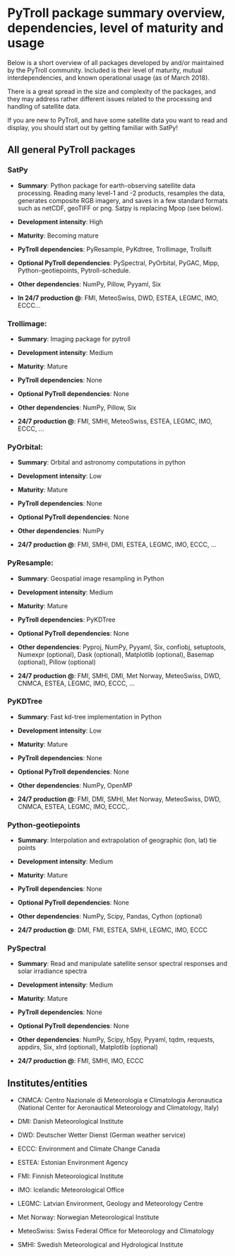 # PyTroll package summary overview, dependencies, level of maturity and usage

Below is a short overview of all packages developed by and/or maintained by the PyTroll community. Included is their level of maturity, mutual interdependencies, and known operational usage (as of March 2018).

There is a great spread in the size and complexity of the packages, and they may address rather different issues related to the processing and handling of satellite data.

If you are new to PyTroll, and have some satellite data you want to read and display, you should start out by getting familiar with SatPy!

## All general PyTroll packages

### SatPy

* **Summary**: Python package for earth-observing satellite data processing. Reading many level-1 and -2 products, resamples the data, generates composite RGB imagery, and saves in a few standard formats such as netCDF, geoTIFF or png. Satpy is replacing Mpop (see below).

* **Development intensity**: High

* **Maturity**: Becoming mature

* **PyTroll dependencies**: PyResample, PyKdtree, Trollimage, Trollsift

* **Optional PyTroll dependencies**: PySpectral, PyOrbital, PyGAC, Mipp, Python-geotiepoints, Pytroll-schedule.

* **Other dependencies**: NumPy, Pillow, Pyyaml, Six

* **In 24/7 production @**: FMI, MeteoSwiss, DWD, ESTEA, LEGMC, IMO, ECCC...

### Trollimage:

* **Summary**: Imaging package for pytroll

* **Development intensity**: Medium

* **Maturity**: Mature

* **PyTroll dependencies**: None

* **Optional PyTroll dependencies**: None

* **Other dependencies**: NumPy, Pillow, Six

* **24/7 production @**: FMI, SMHI, MeteoSwiss, ESTEA, LEGMC, IMO, ECCC, ...

### PyOrbital:

* **Summary**: Orbital and astronomy computations in python

* **Development intensity**: Low

* **Maturity**: Mature

* **PyTroll dependencies**: None

* **Optional PyTroll dependencies**: None

* **Other dependencies**: NumPy

* **24/7 production @**: FMI, SMHI, DMI, ESTEA, LEGMC, IMO, ECCC, ...

### PyResample:

* **Summary**: Geospatial image resampling in Python

* **Development intensity**: Medium

* **Maturity**: Mature

* **PyTroll dependencies**: PyKDTree

* **Optional PyTroll dependencies**: None

* **Other dependencies**: Pyproj, NumPy, Pyyaml, Six, confiobj, setuptools, Numexpr (optional), Dask (optional), Matplotlib (optional), Basemap (optional), Pillow (optional)

* **24/7 production @**: FMI, SMHI, DMI, Met Norway, MeteoSwiss, DWD, CNMCA, ESTEA, LEGMC, IMO, ECCC, ...

### PyKDTree

* **Summary**: Fast kd-tree implementation in Python

* **Development intensity**: Low

* **Maturity**: Mature

* **PyTroll dependencies**: None

* **Optional PyTroll dependencies**: None

* **Other dependencies**: NumPy, OpenMP

* **24/7 production @**: FMI, DMI, SMHI, Met Norway, MeteoSwiss, DWD, CNMCA, ESTEA, LEGMC,  IMO, ECCC,.

### Python-geotiepoints

* **Summary**: Interpolation and extrapolation of geographic (lon, lat) tie points

* **Development intensity**: Medium

* **Maturity**: Mature

* **PyTroll dependencies**: None

* **Optional PyTroll dependencies**: None

* **Other dependencies**: NumPy, Scipy, Pandas, Cython (optional)

* **24/7 production @**: DMI, FMI, ESTEA, SMHI, LEGMC, IMO, ECCC

### PySpectral

* **Summary**: Read and manipulate satellite sensor spectral responses and solar irradiance spectra

* **Development intensity**: Medium

* **Maturity**: Mature

* **PyTroll dependencies**: None

* **Optional PyTroll dependencies**: None

* **Other dependencies**: NumPy, Scipy, h5py, Pyyaml, tqdm, requests, appdirs, Six, xlrd (optional), Matplotlib (optional)

* **24/7 production @**: FMI, SMHI, IMO, ECCC


## Institutes/entities

* CNMCA: Centro Nazionale di Meteorologia e Climatologia Aeronautica (National Center for Aeronautical Meteorology and Climatology, Italy)

* DMI: Danish Meteorological Institute

* DWD: Deutscher Wetter Dienst (German weather service)

* ECCC: Environment and Climate Change Canada

* ESTEA: Estonian Environment Agency

* FMI: Finnish Meteorological Institute

* IMO: Icelandic Meteorological Office

* LEGMC: Latvian Environment, Geology and Meteorology Centre

* Met Norway: Norwegian Meteorological Institute

* MeteoSwiss: Swiss Federal Office for Meteorology and Climatology

* SMHI: Swedish Meteorological and Hydrological Institute
